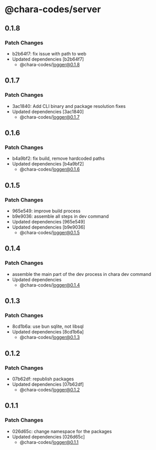 # @chara-codes/server

## 0.1.8

### Patch Changes

- b2b64f7: fix issue with path to web
- Updated dependencies [b2b64f7]
  - @chara-codes/logger@0.1.8

## 0.1.7

### Patch Changes

- 3ac1840: Add CLI binary and package resolution fixes
- Updated dependencies [3ac1840]
  - @chara-codes/logger@0.1.7

## 0.1.6

### Patch Changes

- b4a9bf2: fix build, remove hardcoded paths
- Updated dependencies [b4a9bf2]
  - @chara-codes/logger@0.1.6

## 0.1.5

### Patch Changes

- 965e549: improve build process
- b9e9036: assemble all steps in dev command
- Updated dependencies [965e549]
- Updated dependencies [b9e9036]
  - @chara-codes/logger@0.1.5

## 0.1.4

### Patch Changes

- assemble the main part of the dev process in chara dev command
- Updated dependencies
  - @chara-codes/logger@0.1.4

## 0.1.3

### Patch Changes

- 8cd1b6a: use bun sqlite, not libsql
- Updated dependencies [8cd1b6a]
  - @chara-codes/logger@0.1.3

## 0.1.2

### Patch Changes

- 07b62df: republish packages
- Updated dependencies [07b62df]
  - @chara-codes/logger@0.1.2

## 0.1.1

### Patch Changes

- 026d65c: change namespace for the packages
- Updated dependencies [026d65c]
  - @chara-codes/logger@0.1.1

